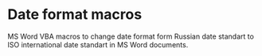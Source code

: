 # Date format macros
MS Word VBA macros to change date format form Russian date standart to ISO international date standart in MS Word documents.
